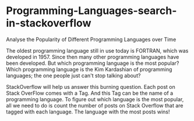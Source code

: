 # Programming-Languages-search-in-stackoverflow
Analyse the Popularity of Different Programming Languages over Time

The oldest programming language still in use today is FORTRAN, which was developed in 1957. Since then many other programming languages have been developed. But which programming language is the most popular? Which programming language is the Kim Kardashian of programming languages; the one people just can't stop talking about? 

StackOverflow will help us answer this burning question. Each post on Stack OverFlow comes with a Tag. And this Tag can be the name of a programming language. To figure out which language is the most popular, all we need to do is count the number of posts on Stack Overflow that are tagged with each language. The language with the most posts wins!

